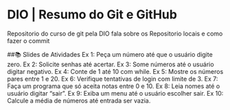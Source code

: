 # DIO | Resumo do Git e GitHub

Repositorio do curso de git pela DIO
fala sobre os Repositorio locais e como fazer o commit

##📚 Slides de Atividades
Ex 1: Peça um número até que o usuário digite zero.
Ex 2: Solicite senhas até acertar.
Ex 3: Some números até o usuário digitar negativo.
Ex 4: Conte de 1 até 10 com while.
Ex 5: Mostre os números pares entre 1 e 20.
Ex 6: Verifique tentativas de login com limite de 3.
Ex 7: Faça um programa que só aceita notas entre 0 e 10.
Ex 8: Leia nomes até o usuário digitar “sair”.
Ex 9: Exiba um menu até o usuário escolher sair.
Ex 10: Calcule a média de números até entrada ser vazia.